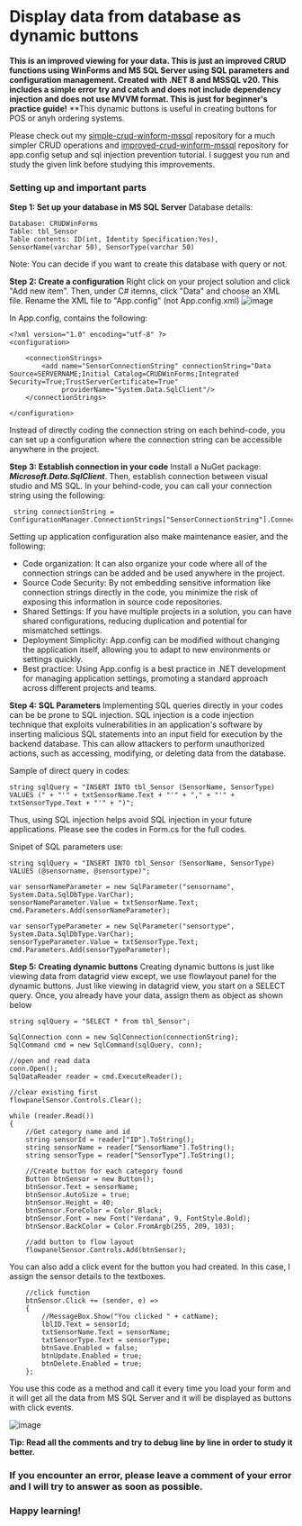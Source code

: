 # Display data from database as dynamic buttons
**This is an improved viewing for your data. This is just an improved CRUD functions using WinForms and MS SQL Server using SQL parameters and configuration management. Created with .NET 8 and MSSQL v20. This includes a simple error try and catch and does not include dependency injection and does not use MVVM format. This is just for beginner's practice guide!**
**This dynamic buttons is useful in creating buttons for POS or anyh ordering systems. 

Please check out my [simple-crud-winform-mssql](https://github.com/CheskaAbarro/simple-crud-winform-mssqql/tree/master) repository for a much simpler CRUD operations and [improved-crud-winform-mssql](https://github.com/CheskaAbarro/improved-crud-winform-mssql) repository for app.config setup and sql injection prevention tutorial.
I suggest you run and study the given link before studying this improvements. 

### Setting up and important parts 
**Step 1: Set up your database in MS SQL Server**
Database details: 
```
Database: CRUDWinForms
Table: tbl_Sensor
Table contents: ID(int, Identity Specification:Yes), SensorName(varchar 50), SensorType(varchar 50)
```
Note: You can decide if you want to create this database with query or not.


**Step 2: Create a configuration**
Right click on your project solution and click "Add new item". Then, under C# itemns, click "Data" and choose an XML file. Rename the XML file to "App.config" (not App.config.xml)
![image](https://github.com/user-attachments/assets/ba5399d7-c4b4-4d01-8dd3-cdc3567f1e06)

In App.config, contains the following:
```
<?xml version="1.0" encoding="utf-8" ?>
<configuration>

	<connectionStrings>
		<add name="SensorConnectionString" connectionString="Data Source=SERVERNAME;Initial Catalog=CRUDWinForms;Integrated Security=True;TrustServerCertificate=True"
			 providerName="System.Data.SqlClient"/>
	</connectionStrings>
	
</configuration>
```
Instead of directly coding the connection string on each behind-code, you can set up a configuration where the connection string can be accessible anywhere in the project.


**Step 3: Establish connection in your code**
Install a NuGet package: ***Microsoft.Data.SqlClient***.
Then, establish connection between visual studio and MS SQL. 
In your behind-code, you can call your connection string using the following:
```
 string connectionString = ConfigurationManager.ConnectionStrings["SensorConnectionString"].ConnectionString;
```
Setting up application configuration also make maintenance easier, and the following:
- Code organization: It can also organize your code where all of the connection strings can be added and be used anywhere in the project.
- Source Code Security: By not embedding sensitive information like connection strings directly in the code, you minimize the risk of exposing this information in source code repositories.
- Shared Settings: If you have multiple projects in a solution, you can have shared configurations, reducing duplication and potential for mismatched settings.
- Deployment Simplicity:  App.config can be modified without changing the application itself, allowing you to adapt to new environments or settings quickly.
- Best practice: Using App.config is a best practice in .NET development for managing application settings, promoting a standard approach across different projects and teams.


**Step 4: SQL Parameters**
Implementing SQL queries directly in your codes can be be prone to SQL injection. SQL injection is a code injection technique that exploits vulnerabilities in an application's software by inserting malicious SQL statements into an input field for execution by the backend database. This can allow attackers to perform unauthorized actions, such as accessing, modifying, or deleting data from the database.

Sample of direct query in codes:
```
string sqlQuery = "INSERT INTO tbl_Sensor (SensorName, SensorType) VALUES (" + "'" + txtSensorName.Text + "'" + "," + "'" + txtSensorType.Text + "'" + ")";
```
Thus, using SQL injection helps avoid SQL injection in your future applications. Please see the codes in Form.cs for the full codes. 

Snipet of SQL parameters use:
```
string sqlQuery = "INSERT INTO tbl_Sensor (SensorName, SensorType) VALUES (@sensorname, @sensortype)";

var sensorNameParameter = new SqlParameter("sensorname", System.Data.SqlDbType.VarChar);
sensorNameParameter.Value = txtSensorName.Text;
cmd.Parameters.Add(sensorNameParameter);

var sensorTypeParameter = new SqlParameter("sensortype", System.Data.SqlDbType.VarChar);
sensorTypeParameter.Value = txtSensorType.Text;
cmd.Parameters.Add(sensorTypeParameter);
```

**Step 5: Creating dynamic buttons**
Creating dynamic buttons is just like viewing data from datagrid view except, we use flowlayout panel for the dynamic buttons. 
Just like viewing in datagrid view, you start on a SELECT query. Once, you already have your data, assign them as object as shown below
```
string sqlQuery = "SELECT * from tbl_Sensor";

SqlConnection conn = new SqlConnection(connectionString);
SqlCommand cmd = new SqlCommand(sqlQuery, conn);

//open and read data
conn.Open();
SqlDataReader reader = cmd.ExecuteReader();

//clear existing first
flowpanelSensor.Controls.Clear();

while (reader.Read())
{
    //Get category name and id
    string sensorId = reader["ID"].ToString();
    string sensorName = reader["SensorName"].ToString();
    string sensorType = reader["SensorType"].ToString();

    //Create button for each category found
    Button btnSensor = new Button();
    btnSensor.Text = sensorName;
    btnSensor.AutoSize = true;
    btnSensor.Height = 40;
    btnSensor.ForeColor = Color.Black;
    btnSensor.Font = new Font("Verdana", 9, FontStyle.Bold);
    btnSensor.BackColor = Color.FromArgb(255, 209, 103);

    //add button to flow layout
    flowpanelSensor.Controls.Add(btnSensor);

```
You can also add a click event for the button you had created. In this case, I assign the sensor details to the textboxes. 
```
    //click function
    btnSensor.Click += (sender, e) =>
    {
        //MessageBox.Show("You clicked " + catName);
        lblID.Text = sensorId;
        txtSensorName.Text = sensorName;
        txtSensorType.Text = sensorType;
        btnSave.Enabled = false;
        btnUpdate.Enabled = true;
        btnDelete.Enabled = true;
    };
```
You use this code as a method and call it every time you load your form and it will get all the data from MS SQL Server and it will be displayed as buttons with click events. 

![image](https://github.com/user-attachments/assets/1cb77427-c697-47a6-9e3e-6f66f196719d)


**Tip: Read all the comments and try to debug line by line in order to study it better.**

### If you encounter an error, please leave a comment of your error and I will try to answer as soon as possible. 
### Happy learning!
